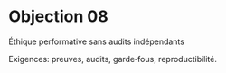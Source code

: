 # Objection 08
Éthique performative sans audits indépendants

Exigences: preuves, audits, garde‑fous, reproductibilité.
